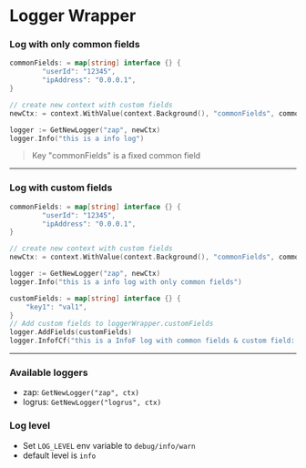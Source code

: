# Logger Wrapper

### Log with only common fields
``` go
commonFields: = map[string] interface {} {
        "userId": "12345",
        "ipAddress": "0.0.0.1",
}

// create new context with custom fields
newCtx: = context.WithValue(context.Background(), "commonFields", commonFields)

logger := GetNewLogger("zap", newCtx)
logger.Info("this is a info log")
```

> Key "commonFields" is a fixed common field

---

### Log with custom fields
``` go
commonFields: = map[string] interface {} {
        "userId": "12345",
        "ipAddress": "0.0.0.1",
}

// create new context with custom fields
newCtx: = context.WithValue(context.Background(), "commonFields", commonFields)

logger := GetNewLogger("zap", newCtx)
logger.Info("this is a info log with only common fields")

customFields: = map[string] interface {} {
    "key1": "val1",
}
// Add custom fields to loggerWrapper.customFields
logger.AddFields(customFields)
logger.InfofCf("this is a InfoF log with common fields & custom field: %v", "key1")
```
---
### Available loggers
  * zap: `GetNewLogger("zap", ctx)`
  * logrus: `GetNewLogger("logrus", ctx)`

### Log level
  * Set `LOG_LEVEL` env variable to `debug/info/warn`
  * default level is `info`